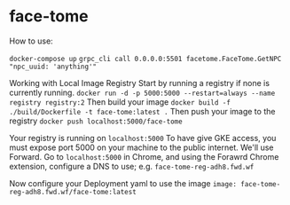 # face-tome

How to use:

`docker-compose up`
`grpc_cli call 0.0.0.0:5501 facetome.FaceTome.GetNPC "npc_uuid: 'anything'"`

Working with Local Image Registry
Start by running a registry if none is currently running.
`docker run -d -p 5000:5000 --restart=always --name registry registry:2`
Then build your image
`docker build -f ./build/Dockerfile -t face-tome:latest .`
Then push your image to the registry
`docker push localhost:5000/face-tome`

Your registry is running on `localhost:5000`
To have give GKE access, you must expose port 5000 on your machine to the public internet.
We'll use Forward.
Go to `localhost:5000` in Chrome, and using the Forawrd Chrome extension, configure a DNS to use; e.g.
`face-tome-reg-adh8.fwd.wf`

Now configure your Deployment yaml to use the image `image: face-tome-reg-adh8.fwd.wf/face-tome:latest`
